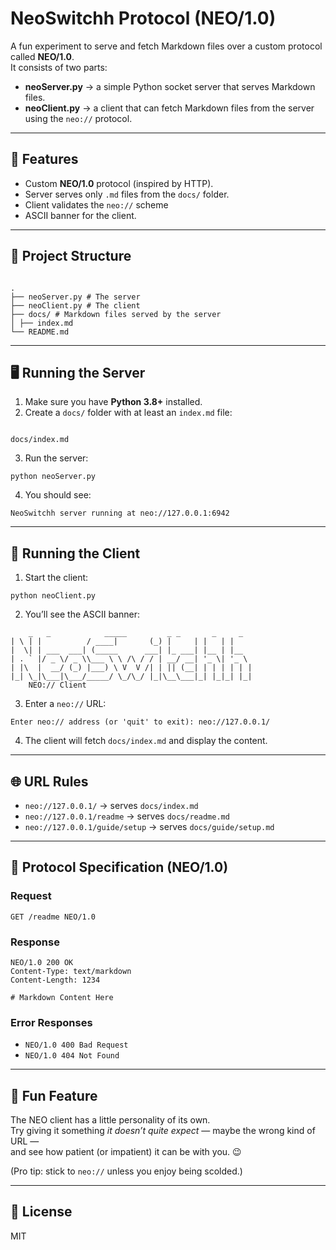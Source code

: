 # NeoSwitchh Protocol (NEO/1.0)

A fun experiment to serve and fetch Markdown files over a custom protocol called **NEO/1.0**.  
It consists of two parts:

- **neoServer.py** → a simple Python socket server that serves Markdown files.
- **neoClient.py** → a client that can fetch Markdown files from the server using the `neo://` protocol.

---

## 🚀 Features

- Custom **NEO/1.0** protocol (inspired by HTTP).
- Server serves only `.md` files from the `docs/` folder.
- Client validates the `neo://` scheme
- ASCII banner for the client.

---

## 📂 Project Structure

```

.
├── neoServer.py # The server
├── neoClient.py # The client
├── docs/ # Markdown files served by the server
│ ├── index.md
└── README.md

```

---

## 🖥️ Running the Server

1. Make sure you have **Python 3.8+** installed.
2. Create a `docs/` folder with at least an `index.md` file:

```

docs/index.md

```

3. Run the server:

```
python neoServer.py
```

4. You should see:

```
NeoSwitchh server running at neo://127.0.0.1:6942
```

---

## 📡 Running the Client

1. Start the client:

```
python neoClient.py
```

2. You’ll see the ASCII banner:

```
    _   _            _____         _ _       _     _
| \ | |          / ____|       (_) |     | |   | |
|  \| | ___  ___| (_____      ___| |_ ___| |__ | |__
| . ` |/ _ \/ _ \\___ \ \ /\ / / | __/ __| '_ \| '_ \
| |\  |  __/ (_) |___) \ V  V /| | || (__| | | | | | |
|_| \_|\___|\___/_____/ \_/\_/ |_|\__\___|_| |_|_| |_|
    NEO:// Client
```

3. Enter a `neo://` URL:

```
Enter neo:// address (or 'quit' to exit): neo://127.0.0.1/
```

4. The client will fetch `docs/index.md` and display the content.

---

## 🌐 URL Rules

- `neo://127.0.0.1/` → serves `docs/index.md`
- `neo://127.0.0.1/readme` → serves `docs/readme.md`
- `neo://127.0.0.1/guide/setup` → serves `docs/guide/setup.md`

---

## 📑 Protocol Specification (NEO/1.0)

### Request

```
GET /readme NEO/1.0
```

### Response

```
NEO/1.0 200 OK
Content-Type: text/markdown
Content-Length: 1234

# Markdown Content Here
```

### Error Responses

- `NEO/1.0 400 Bad Request`
- `NEO/1.0 404 Not Found`

---

## 🤯 Fun Feature

The NEO client has a little personality of its own.  
Try giving it something _it doesn’t quite expect_ — maybe the wrong kind of URL —  
and see how patient (or impatient) it can be with you. 😉

(Pro tip: stick to `neo://` unless you enjoy being scolded.)

---

## 📜 License

MIT
